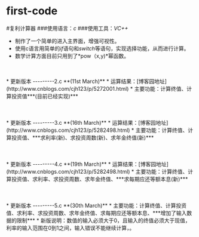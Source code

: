 # first-code
#复利计算器
###使用语言：*c*
###使用工具：*VC++*
</br>
* 制作了一个简单的进入主界面，增强可视性。
* 使用c语言用简单的*if*语句和*switch*等语句，实现选择功能，从而进行计算。
* 数学计算方面目前只用到了*pow（x,y)*幂函数。
</br>
  
</br>
* 更新版本 ---------2.c   **(11st March)**
* 运算结果：[博客园地址](http://www.cnblogs.com/cjh123/p/5272001.html) 
* 主要功能：计算终值、计算投资值***(目前已经实现)***
</br>
</br>
</br>
</br>
* 更新版本 ---------3.c   **(16th March)**
* 运算结果：[博客园地址](http://www.cnblogs.com/cjh123/p/5282498.html) 
* 主要功能：计算终值、计算投资值、***求利率(新)、求投资周数(新)、求年金终值(新)***
</br>
</br>
</br>
</br>
* 更新版本 ---------4.c   **(19th March)**
* 运算结果：[博客园地址](http://www.cnblogs.com/cjh123/p/5282498.html) 
* 主要功能：计算终值、计算投资值、求利率、求投资周数、求年金终值、***求每期应还等额本息(新)***
</br>
</br>
</br>
</br>
* 更新版本 ---------5.c   **(30th March)**
* 主要功能：计算终值、计算投资值、求利率、求投资周数、求年金终值、求每期应还等额本息、***增加了输入数据的限制***
* 新版说明：数值的输入必须大于0，且输入的终值必须大于现值，利率的输入范围在0到1之间，输入错误不能继续计算，。
</br>
</br>
